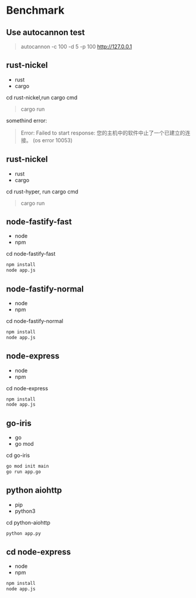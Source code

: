 # Benchmark


## Use autocannon test 

> autocannon -c 100 -d 5 -p 100 http://127.0.0.1

## rust-nickel
- rust
- cargo

cd rust-nickel,run cargo cmd 
> cargo run 

somethind error:
> Error: Failed to start response: 您的主机中的软件中止了一个已建立的连接。 (os error 10053)


## rust-nickel
- rust
- cargo

cd rust-hyper, run cargo cmd 
> cargo run 


## node-fastify-fast
- node 
- npm

cd node-fastify-fast

```cmd
npm install 
node app.js
```

## node-fastify-normal
- node
- npm 

cd node-fastify-normal

```cmd
npm install 
node app.js
```

## node-express
- node
- npm

cd node-express

```cmd
npm install 
node app.js
```

## go-iris
- go
- go mod

cd go-iris

```cmd
go mod init main
go run app.go
```

## python aiohttp
- pip
- python3

cd python-aiohttp

```cmd
python app.py
```

## cd node-express
- node
- npm

```cmd
npm install
node app.js
```